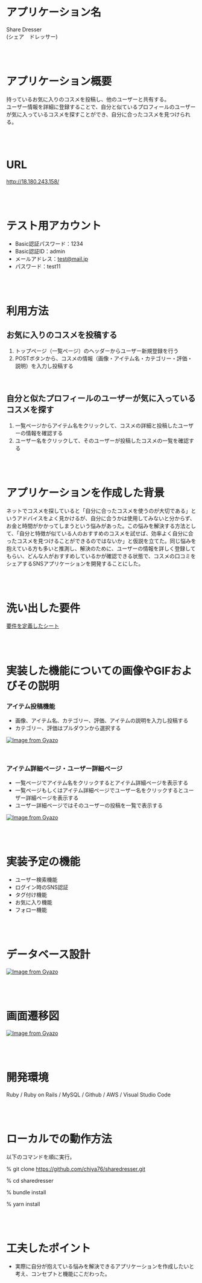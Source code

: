

# アプリケーション名
Share Dresser<br>
(シェア　ドレッサー)

<br>
<br>

# アプリケーション概要
持っているお気に入りのコスメを投稿し、他のユーザーと共有する。<br>
ユーザー情報を詳細に登録することで、自分と似ているプロフィールのユーザーが気に入っているコスメを探すことができ、自分に合ったコスメを見つけられる。

<br>
<br>

# URL
http://18.180.243.158/

<br>
<br>

# テスト用アカウント
- Basic認証パスワード：1234
- Basic認証ID：admin
- メールアドレス：test@mail.jp
- パスワード：test11

<br>
<br>

# 利用方法
## お気に入りのコスメを投稿する
1. トップページ（一覧ページ）のヘッダーからユーザー新規登録を行う
2. POSTボタンから、コスメの情報（画像・アイテム名・カテゴリー・評価・説明）を入力し投稿する

<br>

## 自分と似たプロフィールのユーザーが気に入っているコスメを探す
1. 一覧ページからアイテム名をクリックして、コスメの詳細と投稿したユーザーの情報を確認する
2. ユーザー名をクリックして、そのユーザーが投稿したコスメの一覧を確認する

<br>
<br>

# アプリケーションを作成した背景
ネットでコスメを探していると「自分に合ったコスメを使うのが大切である」というアドバイスをよく見かけるが、自分に合うかは使用してみないと分からず、お金と時間がかかってしまうという悩みがあった。この悩みを解決する方法として、「自分と特徴が似ている人のおすすめのコスメを試せば、効率よく自分に合ったコスメを見つけることができるのではないか」と仮説を立てた。同じ悩みを抱えている方も多いと推測し、解決のために、ユーザーの情報を詳しく登録してもらい、どんな人がおすすめしているかが確認できる状態で、コスメの口コミをシェアするSNSアプリケーションを開発することにした。

<br>
<br>

# 洗い出した要件
[要件を定義したシート](https://docs.google.com/spreadsheets/d/1tP7JZcGd0WyTzrTlpBHbDX97OCQ2QOgk5RO2YwNUplM/edit?usp=sharing)

<br>
<br>

# 実装した機能についての画像やGIFおよびその説明
### アイテム投稿機能
- 画像、アイテム名、カテゴリー、評価、アイテムの説明を入力し投稿する
- カテゴリー、評価はプルダウンから選択する

[![Image from Gyazo](https://i.gyazo.com/f79ae7974f51c703919d206e97fa5936.gif)](https://gyazo.com/f79ae7974f51c703919d206e97fa5936)

<br>

### アイテム詳細ページ・ユーザー詳細ページ
- 一覧ページでアイテム名をクリックするとアイテム詳細ページを表示する
- 一覧ページもしくはアイテム詳細ページでユーザー名をクリックするとユーザー詳細ページを表示する
- ユーザー詳細ページではそのユーザーの投稿を一覧で表示する

[![Image from Gyazo](https://i.gyazo.com/e8cc7d1cfdd7e0584f839ea18b9de856.gif)](https://gyazo.com/e8cc7d1cfdd7e0584f839ea18b9de856)

<br>
<br>

# 実装予定の機能
- ユーザー検索機能
- ログイン時のSNS認証
- タグ付け機能
- お気に入り機能
- フォロー機能

<br>
<br>

# データベース設計
[![Image from Gyazo](https://i.gyazo.com/9f9d64e3e0ce575e92d85f96b9243897.png)](https://gyazo.com/9f9d64e3e0ce575e92d85f96b9243897)

<br>
<br>

# 画面遷移図
[![Image from Gyazo](https://i.gyazo.com/d964e7a340256a4d029192a0b92f720a.png)](https://gyazo.com/d964e7a340256a4d029192a0b92f720a)

<br>
<br>

# 開発環境
Ruby / Ruby on Rails / MySQL / Github / AWS / Visual Studio Code

<br>
<br>

# ローカルでの動作方法
以下のコマンドを順に実行。

% git clone https://github.com/chiya76/sharedresser.git

% cd sharedresser

% bundle install

% yarn install

<br>
<br>

# 工夫したポイント
- 実際に自分が抱えている悩みを解決できるアプリケーションを作成したいと考え、コンセプトと機能にこだわった。
